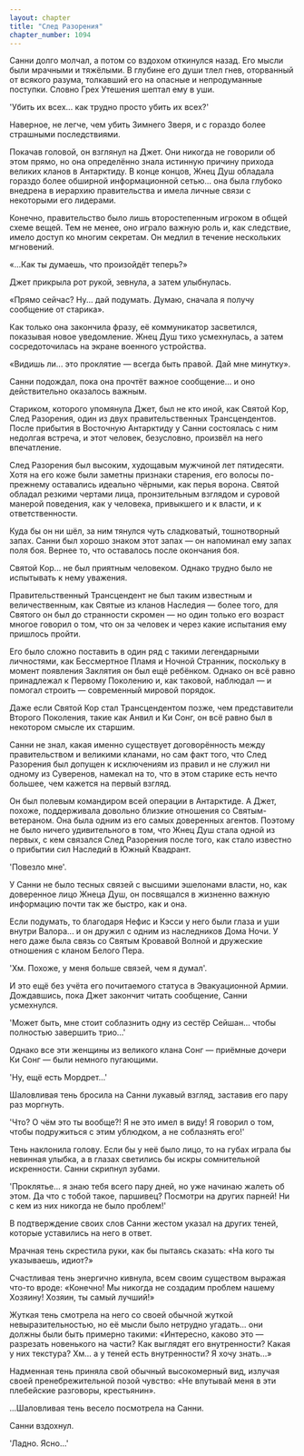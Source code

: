 ```yaml
---
layout: chapter
title: "След Разорения"
chapter_number: 1094
---
```


Санни долго молчал, а потом со вздохом откинулся назад. Его мысли были мрачными и тяжёлыми. В глубине его души тлел гнев, оторванный от всякого разума, толкавший его на опасные и непродуманные поступки. Словно Грех Утешения шептал ему в уши.

'Убить их всех... как трудно просто убить их всех?'

Наверное, не легче, чем убить Зимнего Зверя, и с гораздо более страшными последствиями.

Покачав головой, он взглянул на Джет. Они никогда не говорили об этом прямо, но она определённо знала истинную причину прихода великих кланов в Антарктиду. В конце концов, Жнец Душ обладала гораздо более обширной информационной сетью... она была глубоко внедрена в иерархию правительства и имела личные связи с некоторыми его лидерами.

Конечно, правительство было лишь второстепенным игроком в общей схеме вещей. Тем не менее, оно играло важную роль и, как следствие, имело доступ ко многим секретам. Он медлил в течение нескольких мгновений.

«...Как ты думаешь, что произойдёт теперь?»

Джет прикрыла рот рукой, зевнула, а затем улыбнулась.

«Прямо сейчас? Ну... дай подумать. Думаю, сначала я получу сообщение от старика».

Как только она закончила фразу, её коммуникатор засветился, показывая новое уведомление. Жнец Душ тихо усмехнулась, а затем сосредоточилась на экране военного устройства.

«Видишь ли... это проклятие — всегда быть правой. Дай мне минутку».

Санни подождал, пока она прочтёт важное сообщение... и оно действительно оказалось важным.

Стариком, которого упомянула Джет, был не кто иной, как Святой Кор, След Разорения, один из двух правительственных Трансцендентов. После прибытия в Восточную Антарктиду у Санни состоялась с ним недолгая встреча, и этот человек, безусловно, произвёл на него впечатление.

След Разорения был высоким, худощавым мужчиной лет пятидесяти. Хотя на его коже были заметны признаки старения, его волосы по-прежнему оставались идеально чёрными, как перья ворона. Святой обладал резкими чертами лица, пронзительным взглядом и суровой манерой поведения, как у человека, привыкшего и к власти, и к ответственности.

Куда бы он ни шёл, за ним тянулся чуть сладковатый, тошнотворный запах. Санни был хорошо знаком этот запах — он напоминал ему запах поля боя. Вернее то, что оставалось после окончания боя.

Святой Кор... не был приятным человеком. Однако трудно было не испытывать к нему уважения.

Правительственный Трансцендент не был таким известным и величественным, как Святые из кланов Наследия — более того, для Святого он был до странности скромен — но один только его возраст многое говорил о том, что он за человек и через какие испытания ему пришлось пройти.

Его было сложно поставить в один ряд с такими легендарными личностями, как Бессмертное Пламя и Ночной Странник, поскольку в момент появления Заклятия он был ещё ребёнком. Однако он всё равно принадлежал к Первому Поколению и, как таковой, наблюдал — и помогал строить — современный мировой порядок.

Даже если Святой Кор стал Трансцендентом позже, чем представители Второго Поколения, такие как Анвил и Ки Сонг, он всё равно был в некотором смысле их старшим.

Санни не знал, какая именно существует договорённость между правительством и великими кланами, но сам факт того, что След Разорения был допущен к исключениям из правил и не служил ни одному из Суверенов, намекал на то, что в этом старике есть нечто большее, чем кажется на первый взгляд.

Он был полевым командиром всей операции в Антарктиде. А Джет, похоже, поддерживала довольно близкие отношения со Святым-ветераном. Она была одним из его самых доверенных агентов. Поэтому не было ничего удивительного в том, что Жнец Душ стала одной из первых, с кем связался След Разорения после того, как стало известно о прибытии сил Наследий в Южный Квадрант.

'Повезло мне'.

У Санни не было тесных связей с высшими эшелонами власти, но, как доверенное лицо Жнеца Душ, он посвящался в жизненно важную информацию почти так же быстро, как и она.

Если подумать, то благодаря Нефис и Кэсси у него были глаза и уши внутри Валора... и он дружил с одним из наследников Дома Ночи. У него даже была связь со Святым Кровавой Волной и дружеские отношения с кланом Белого Пера.

'Хм. Похоже, у меня больше связей, чем я думал'.

И это ещё без учёта его почитаемого статуса в Эвакуационной Армии. Дождавшись, пока Джет закончит читать сообщение, Санни усмехнулся.

'Может быть, мне стоит соблазнить одну из сестёр Сейшан... чтобы полностью завершить трио...'

Однако все эти женщины из великого клана Сонг — приёмные дочери Ки Сонг — были немного пугающими.

'Ну, ещё есть Мордрет...'

Шаловливая тень бросила на Санни лукавый взгляд, заставив его пару раз моргнуть.

'Что? О чём это ты вообще?! Я не это имел в виду! Я говорил о том, чтобы подружиться с этим ублюдком, а не соблазнять его!'

Тень наклонила голову. Если бы у неё было лицо, то на губах играла бы невинная улыбка, а в глазах светились бы искры сомнительной искренности. Санни скрипнул зубами.

'Проклятье... я знаю тебя всего пару дней, но уже начинаю жалеть об этом. Да что с тобой такое, паршивец? Посмотри на других парней! Ни с кем из них никогда не было проблем!'

В подтверждение своих слов Санни жестом указал на других теней, которые уставились на него в ответ.

Мрачная тень скрестила руки, как бы пытаясь сказать: «На кого ты указываешь, идиот?»

Счастливая тень энергично кивнула, всем своим существом выражая что-то вроде: «Конечно! Мы никогда не создадим проблем нашему Хозяину! Хозяин, ты самый лучший!»

Жуткая тень смотрела на него со своей обычной жуткой невыразительностью, но её мысли было нетрудно угадать... они должны были быть примерно такими: «Интересно, каково это — разрезать новенького на части? Как выглядят его внутренности? Какая у них текстура? Хм... а у теней есть внутренности? Я хочу знать...»

Надменная тень приняла свой обычный высокомерный вид, излучая своей пренебрежительной позой чувство: «Не впутывай меня в эти плебейские разговоры, крестьянин».

...Шаловливая тень весело посмотрела на Санни.

Санни вздохнул.

'Ладно. Ясно...'
